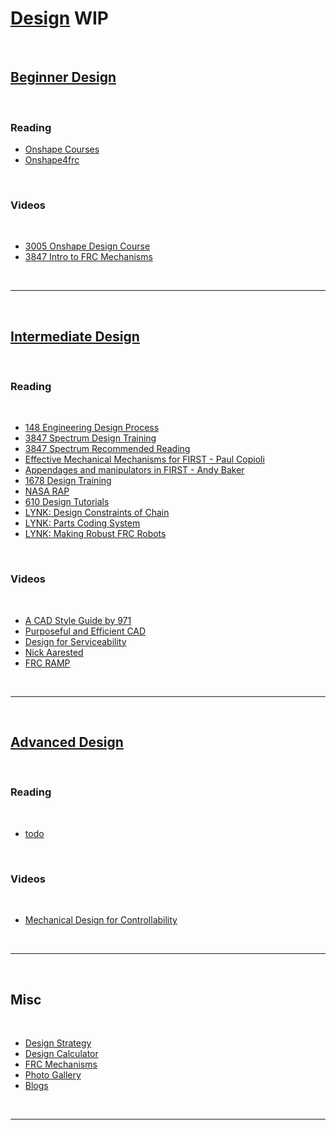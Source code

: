 # [Design](https://docs.lynkrobotics.org/design/) WIP

<br>

## [Beginner Design](https://docs.lynkrobotics.org/design/beginnerDesign.html)

<br>

### Reading

- [Onshape Courses](https://learn.onshape.com/)
- [Onshape4frc](https://onshape4frc.com/getting-started)

<br>

### Videos

<br> 

- [3005 Onshape Design Course](https://youtube.com/playlist?list=PLQIm9FH0BaLy89D08eBL-6CcWH8o2BRJe&si=x4AX0GJiqzkJxVXf)
- [3847 Intro to FRC Mechanisms](https://youtu.be/JTZ31lpMkfA?si=me_SW8SM-egxrF4-)

<br>

***

<br>

## [Intermediate Design](https://docs.lynkrobotics.org/design/intermediateDesign.html)

<br>

### Reading 

<br> 

- [148 Engineering Design Process](https://www.robowranglers148.com/uploads/1/0/5/4/10542658/engineering_design_process_for_robotics.pdf)
- [3847 Spectrum Design Training](https://docs.google.com/document/d/e/2PACX-1vQk_ghFBN7682QI_17lbBCx8V_RXNomQRR7er-UIzlllsbdpO4RWOQAVnGFZAEypeNm2grS2G9oxFMp/pub)
- [3847 Spectrum Recommended Reading](https://spectrum3847.org/recommendedreading/)
- [Effective Mechanical Mechanisms for FIRST - Paul Copioli](https://youtu.be/aBOnxpYnqJ8?si=v_-8Bacb59vAXEUB)
- [Appendages and manipulators in FIRST - Andy Baker](https://docs.google.com/presentation/d/1YTM2FmHvUvqv6XOI_iVW8Br4_A0RBnhT/edit?usp=sharing&ouid=110371802215846802787&rtpof=true&sd=true)
- [1678 Design Training](https://drive.google.com/drive/folders/1F-AP030M6VrqCQtGZnVcdJJVV1d6hj72?usp=drive_link)
- [NASA RAP](https://robotics.nasa.gov/downloads/nasarap-rdc-v101-compressed.pdf)
- [610 Design Tutorials](http://www.team610.com/wp-content/uploads/2014/03/Design-TutorialsRev10.pdf)
- [LYNK: Design Constraints of Chain](https://docs.google.com/document/d/1m06TxMAqUlIHKjY84uFjRJwLsTOlEjOfFqxZBVQKsck/edit?usp=sharing)
- [LYNK: Parts Coding System](https://docs.google.com/document/d/1AxjovjDQV9VLWG0vvZujM-4wMK7v6N10FWTSsmSrQFU/edit?usp=sharing)
- [LYNK: Making Robust FRC Robots](https://docs.google.com/document/d/1Qt6DSVOIRh5dXyzQ9Q3VipjBpd12ozPSDN2LOaZLYqo/edit?usp=sharing)


<br>

### Videos

<br> 

- [A CAD Style Guide by 971](https://youtu.be/oENvHabGOoA?si=qe0Tc230AZP1iNOu)
- [Purposeful and Efficient CAD](https://youtu.be/RxtOA4lBPK8?si=FFvrh58HJHzkDw0V)
- [Design for Serviceability](https://youtu.be/iKS5dfLuRYA?si=AhDQ48YXtXCUPUqm)
- [Nick Aarested](https://www.youtube.com/@cadandcookies)
- [FRC RAMP](https://www.youtube.com/@973RAMP/videos)

<br>

***

<br>

## [Advanced Design](https://docs.lynkrobotics.org/design/advancedDesign.html)

<br>

### Reading

<br>

- [todo]() 

<br>

### Videos

<br>

- [Mechanical Design for Controllability](https://youtu.be/VNfFn-gcfFI?si=V7nIBtyTmOmKHGzp) 

<br>

***

<br>

## Misc

<br>

- [Design Strategy](https://docs.lynkrobotics.org/design/designWorkshops.html)
- [Design Calculator](https://docs.lynkrobotics.org/design/designTools.html)
- [FRC Mechanisms](https://docs.lynkrobotics.org/design/frcMechanisms.html)
- [Photo Gallery](https://docs.lynkrobotics.org/design/photoGallery.html)
- [Blogs](https://docs.lynkrobotics.org/design/teamBlogs.html)

<br>

***

<br>